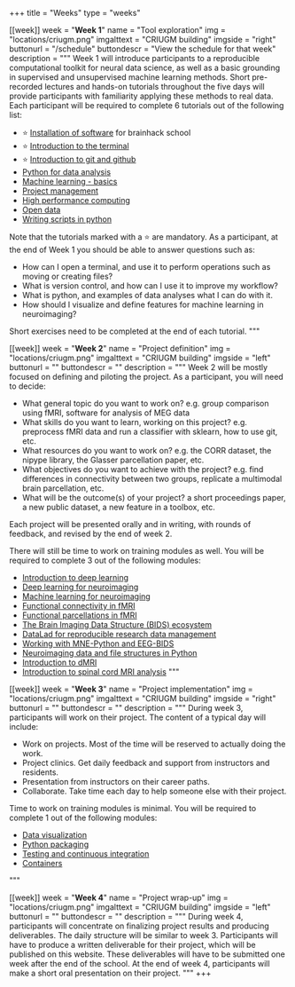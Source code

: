 +++
title = "Weeks"
type = "weeks"

[[week]]
  week = "**Week 1**"
  name = "Tool exploration"
  img = "locations/criugm.png"
  imgalttext = "CRIUGM building"
  imgside = "right"
  buttonurl = "/schedule"
  buttondescr = "View the schedule for that week"
  description = """
  Week 1 will introduce participants to a reproducible computational toolkit for neural data science, as well as a basic grounding in supervised and unsupervised machine learning methods. Short pre-recorded lectures and hands-on tutorials throughout the five days will provide participants with familiarity applying these methods to real data. Each participant will be required to complete 6 tutorials out of the following list:
  * :star: [Installation of software](/modules/installation) for brainhack school
  * :star: [Introduction to the terminal](/modules/introduction_to_terminal)
  * :star: [Introduction to git and github](/modules/git_github)
  * [Python for data analysis](/modules/python_data_analysis)
  * [Machine learning - basics](/modules/machine_learning_basics)
  * [Project management](/modules/project_management)
  * [High performance computing](/modules/hpc)
  * [Open data](/modules/open_data)
  * [Writing scripts in python](/modules/python_scripts)

  Note that the tutorials marked with a :star: are mandatory. As a participant, at the end of Week 1 you should be able to answer questions such as:
 * How can I open a terminal, and use it to perform operations such as moving or creating files?
 * What is version control, and how can I use it to improve my workflow?
 * What is python, and examples of data analyses what I can do with it.
 * How should I visualize and define features for machine learning in neuroimaging?

Short exercises need to be completed at the end of each tutorial. """

[[week]]
  week = "**Week 2**"
  name = "Project definition"
  img = "locations/criugm.png"
  imgalttext = "CRIUGM building"
  imgside = "left"
  buttonurl = ""
  buttondescr = ""
  description = """
   Week 2 will be mostly focused on defining and piloting the project. As a participant, you will need to decide:

 * What general topic do you want to work on? e.g. group comparison using fMRI, software for analysis of MEG data
 * What skills do you want to learn, working on this project? e.g. preprocess fMRI data and run a classifier with sklearn, how to use git, etc.
 * What resources do you want to work on? e.g. the CORR dataset, the nipype library, the Glasser parcellation paper, etc.
 * What objectives do you want to achieve with the project? e.g. find differences in connectivity between two groups, replicate a multimodal brain parcellation, etc.
 * What will be the outcome(s) of your project? a short proceedings paper, a new public dataset, a new feature in a toolbox, etc.

 Each project will be presented orally and in writing, with rounds of feedback, and revised by the end of week 2.

 There will still be time to work on training modules as well. You will be required to complete 3 out of the following modules:
  * [Introduction to deep learning](/modules/deep_learning_intro)
  * [Deep learning for neuroimaging](/modules/dl_for_neuroimaging)
  * [Machine learning for neuroimaging](/modules/machine_learning_neuroimaging)
  * [Functional connectivity in fMRI](/modules/fmri_connectivity)
  * [Functional parcellations in fMRI](/modules/fmri_parcellation)
  * [The Brain Imaging Data Structure (BIDS) ecosystem](/modules/bids)
  * [DataLad for reproducible research data management](/modules/datalad)
  * [Working with MNE-Python and EEG-BIDS](/modules/mne_python)
  * [Neuroimaging data and file structures in Python](/modules/nibabel)
  * [Introduction to dMRI](/modules/dmri_intro)
  * [Introduction to spinal cord MRI analysis](/modules/spinal_cord)
 """

[[week]]
  week = "**Week 3**"
  name = "Project implementation"
  img = "locations/criugm.png"
  imgalttext = "CRIUGM building"
  imgside = "right"
  buttonurl = ""
  buttondescr = ""
  description = """
  During week 3, participants will work on their project. The content of a typical day will include:

  * Work on projects. Most of the time will be reserved to actually doing the work.
  * Project clinics. Get daily feedback and support from instructors and residents.
  * Presentation from instructors on their career paths.
  * Collaborate. Take time each day to help someone else with their project.

  Time to work on training modules is minimal. You will be required to complete 1 out of the following modules:
   * [Data visualization](/modules/python_visualization)
   * [Python packaging](/modules/packaging)
   * [Testing and continuous integration](/modules/testing)
   * [Containers](/modules/containers)

"""

[[week]]
  week = "**Week 4**"
  name = "Project wrap-up"
  img = "locations/criugm.png"
  imgalttext = "CRIUGM building"
  imgside = "left"
  buttonurl = ""
  buttondescr = ""
  description = """
  During week 4, participants will concentrate on finalizing project results and producing deliverables. The daily structure will be similar to week 3. Participants will have to produce a written deliverable for their project, which will be published on this website. These deliverables will have to be submitted one week after the end of the school. At the end of week 4, participants will make a short oral presentation on their project. """
+++
